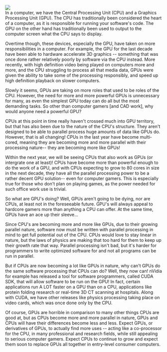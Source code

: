 [![](http://bp1.blogger.com/_kfv2ADnjgQg/SF1c0n0UpHI/AAAAAAAABKY/tvwHZiAWI1Y/s400/40.jpg)](http://bp1.blogger.com/_kfv2ADnjgQg/SF1c0n0UpHI/AAAAAAAABKY/tvwHZiAWI1Y/s1600-h/40.jpg)  
In a computer, we have the Central Processing Unit (CPU) and a Graphics Processing Unit (GPU). The CPU has traditionally been considered the heart of a computer, as it is responsible for running your software's code. The GPU on the other hand has traditionally been used to output to the computer screen what the CPU says to display.  
  
Overtime though, these devices, especially the GPU, have taken on more responsibilities in a computer. For example, the GPU for the last decade have been able to hardware accelerate 3D graphics -- something that was once done rather relatively poorly by software via the CPU instead. More recently, with high definition video being played on computers more and more, and the CPU struggling to process all that media data, GPUs were given the ability to take some of the processing responsibly, and speed up high definition playback on slower computers.   
  
Slowly it seems, GPUs are taking on more roles that used to be roles of the CPU. However, the need for more and more powerful GPUs is unnecessary for many, as even the simplest GPU today can do all but the most demanding tasks. So other than computer gamers [and CAD work], why would anyone need a powerful GPU?  
  
CPUs at this point in time really haven't crossed much into GPU territory, but that has also been due to the nature of the CPU's structure. They aren't designed to be able to parallel process huge amounts of data like GPUs do. However, that is all changing! CPUs in the last year have become multi-cored, meaning they are becoming more and more parallel with their processing nature-- they are becoming more like GPUs!   
  
Within the next year, we will be seeing CPUs that also work as GPUs (or intergrate one at least)! CPUs have become more than powerful enough to do the work of a GPU, and with CPUs expecting to grow to 80 cores in size in the next decade, they have all the parallel processing power to be a rather decent GPU solution-- even for computer gamers. This is especially true for those who don't plan on playing games, as the power needed for such office work use is trivial.  
  
So what are GPU's doing? Well, GPUs aren't going to be dying, nor are CPUs, at least not in the foreseeable future. GPU's will always appeal to hardcore gamers more than anything a CPU can offer. At the same time, GPUs have an ace up their sleeve...   
  
Since CPU's are becoming more and more like GPUs, due to their growing parallel nature, software now must be written with parallel processing in mind to get full potential out of the CPU. CPUs would love to stay linear in nature, but the laws of physics are making that too hard for them to keep up their growth rate that way. Parallel processing isn't bad, but it's harder for programmers to write optimized software for and not all programs can be run in parallel.  
  
But if CPUs are now becoming a lot like GPUs in nature, why can't GPUs do the same software processing that CPUs can do? Well, they now can! nVidia for example has released a tool for software programmers, called CUDA SDK, that will allow software to be run on the GPU! In fact, certain applications run A LOT faster on a GPU than on a CPU, applications like protein folding research or real-time 3D CT scanning at hospitals. Along with CUDA, we have other releases like physics processing taking place on video cards, which was once done only by the CPU.  
  
Of course, GPUs are horrible in comparison to many other things CPUs are good at, but as CPUs become more and more parallel in nature, GPUs and CPUs will have their differences become less and less. Expect GPUs, or derivatives of GPUs, to actually find more uses -- acting like a co-processor for the CPU, in many professional and research fields, while still appealing to serious computer gamers. Expect CPUs to continue to grow and expect them soon to replace GPUs all together in entry-level consumer computers. 